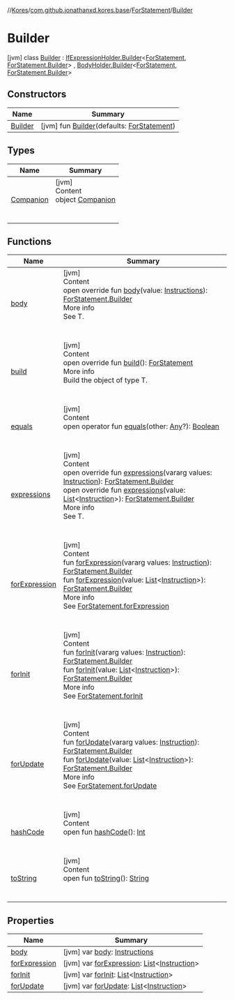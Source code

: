//[Kores](../../../index.md)/[com.github.jonathanxd.kores.base](../../index.md)/[ForStatement](../index.md)/[Builder](index.md)



# Builder  
 [jvm] class [Builder](index.md) : [IfExpressionHolder.Builder](../../-if-expression-holder/-builder/index.md)<[ForStatement](../index.md), [ForStatement.Builder](index.md)> , [BodyHolder.Builder](../../-body-holder/-builder/index.md)<[ForStatement](../index.md), [ForStatement.Builder](index.md)>    


## Constructors  
  
|  Name|  Summary| 
|---|---|
| <a name="com.github.jonathanxd.kores.base/ForStatement.Builder/Builder/#com.github.jonathanxd.kores.base.ForStatement/PointingToDeclaration/"></a>[Builder](-builder.md)| <a name="com.github.jonathanxd.kores.base/ForStatement.Builder/Builder/#com.github.jonathanxd.kores.base.ForStatement/PointingToDeclaration/"></a> [jvm] fun [Builder](-builder.md)(defaults: [ForStatement](../index.md))   <br>


## Types  
  
|  Name|  Summary| 
|---|---|
| <a name="com.github.jonathanxd.kores.base/ForStatement.Builder.Companion///PointingToDeclaration/"></a>[Companion](-companion/index.md)| <a name="com.github.jonathanxd.kores.base/ForStatement.Builder.Companion///PointingToDeclaration/"></a>[jvm]  <br>Content  <br>object [Companion](-companion/index.md)  <br><br><br>


## Functions  
  
|  Name|  Summary| 
|---|---|
| <a name="com.github.jonathanxd.kores.base/ForStatement.Builder/body/#com.github.jonathanxd.kores.Instructions/PointingToDeclaration/"></a>[body](body.md)| <a name="com.github.jonathanxd.kores.base/ForStatement.Builder/body/#com.github.jonathanxd.kores.Instructions/PointingToDeclaration/"></a>[jvm]  <br>Content  <br>open override fun [body](body.md)(value: [Instructions](../../../com.github.jonathanxd.kores/-instructions/index.md)): [ForStatement.Builder](index.md)  <br>More info  <br>See T.  <br><br><br>
| <a name="com.github.jonathanxd.kores.base/ForStatement.Builder/build/#/PointingToDeclaration/"></a>[build](build.md)| <a name="com.github.jonathanxd.kores.base/ForStatement.Builder/build/#/PointingToDeclaration/"></a>[jvm]  <br>Content  <br>open override fun [build](build.md)(): [ForStatement](../index.md)  <br>More info  <br>Build the object of type T.  <br><br><br>
| <a name="kotlin/Any/equals/#kotlin.Any?/PointingToDeclaration/"></a>[equals](../../../com.github.jonathanxd.kores.util/-simple-resolver/index.md#%5Bkotlin%2FAny%2Fequals%2F%23kotlin.Any%3F%2FPointingToDeclaration%2F%5D%2FFunctions%2F-427383591)| <a name="kotlin/Any/equals/#kotlin.Any?/PointingToDeclaration/"></a>[jvm]  <br>Content  <br>open operator fun [equals](../../../com.github.jonathanxd.kores.util/-simple-resolver/index.md#%5Bkotlin%2FAny%2Fequals%2F%23kotlin.Any%3F%2FPointingToDeclaration%2F%5D%2FFunctions%2F-427383591)(other: [Any](https://kotlinlang.org/api/latest/jvm/stdlib/kotlin/-any/index.html)?): [Boolean](https://kotlinlang.org/api/latest/jvm/stdlib/kotlin/-boolean/index.html)  <br><br><br>
| <a name="com.github.jonathanxd.kores.base/ForStatement.Builder/expressions/#kotlin.Array[com.github.jonathanxd.kores.Instruction]/PointingToDeclaration/"></a>[expressions](expressions.md)| <a name="com.github.jonathanxd.kores.base/ForStatement.Builder/expressions/#kotlin.Array[com.github.jonathanxd.kores.Instruction]/PointingToDeclaration/"></a>[jvm]  <br>Content  <br>open override fun [expressions](expressions.md)(vararg values: [Instruction](../../../com.github.jonathanxd.kores/-instruction/index.md)): [ForStatement.Builder](index.md)  <br>open override fun [expressions](expressions.md)(value: [List](https://kotlinlang.org/api/latest/jvm/stdlib/kotlin.collections/-list/index.html)<[Instruction](../../../com.github.jonathanxd.kores/-instruction/index.md)>): [ForStatement.Builder](index.md)  <br>More info  <br>See T.  <br><br><br>
| <a name="com.github.jonathanxd.kores.base/ForStatement.Builder/forExpression/#kotlin.Array[com.github.jonathanxd.kores.Instruction]/PointingToDeclaration/"></a>[forExpression](for-expression.md)| <a name="com.github.jonathanxd.kores.base/ForStatement.Builder/forExpression/#kotlin.Array[com.github.jonathanxd.kores.Instruction]/PointingToDeclaration/"></a>[jvm]  <br>Content  <br>fun [forExpression](for-expression.md)(vararg values: [Instruction](../../../com.github.jonathanxd.kores/-instruction/index.md)): [ForStatement.Builder](index.md)  <br>fun [forExpression](for-expression.md)(value: [List](https://kotlinlang.org/api/latest/jvm/stdlib/kotlin.collections/-list/index.html)<[Instruction](../../../com.github.jonathanxd.kores/-instruction/index.md)>): [ForStatement.Builder](index.md)  <br>More info  <br>See [ForStatement.forExpression](../for-expression.md)  <br><br><br>
| <a name="com.github.jonathanxd.kores.base/ForStatement.Builder/forInit/#kotlin.Array[com.github.jonathanxd.kores.Instruction]/PointingToDeclaration/"></a>[forInit](for-init.md)| <a name="com.github.jonathanxd.kores.base/ForStatement.Builder/forInit/#kotlin.Array[com.github.jonathanxd.kores.Instruction]/PointingToDeclaration/"></a>[jvm]  <br>Content  <br>fun [forInit](for-init.md)(vararg values: [Instruction](../../../com.github.jonathanxd.kores/-instruction/index.md)): [ForStatement.Builder](index.md)  <br>fun [forInit](for-init.md)(value: [List](https://kotlinlang.org/api/latest/jvm/stdlib/kotlin.collections/-list/index.html)<[Instruction](../../../com.github.jonathanxd.kores/-instruction/index.md)>): [ForStatement.Builder](index.md)  <br>More info  <br>See [ForStatement.forInit](../for-init.md)  <br><br><br>
| <a name="com.github.jonathanxd.kores.base/ForStatement.Builder/forUpdate/#kotlin.Array[com.github.jonathanxd.kores.Instruction]/PointingToDeclaration/"></a>[forUpdate](for-update.md)| <a name="com.github.jonathanxd.kores.base/ForStatement.Builder/forUpdate/#kotlin.Array[com.github.jonathanxd.kores.Instruction]/PointingToDeclaration/"></a>[jvm]  <br>Content  <br>fun [forUpdate](for-update.md)(vararg values: [Instruction](../../../com.github.jonathanxd.kores/-instruction/index.md)): [ForStatement.Builder](index.md)  <br>fun [forUpdate](for-update.md)(value: [List](https://kotlinlang.org/api/latest/jvm/stdlib/kotlin.collections/-list/index.html)<[Instruction](../../../com.github.jonathanxd.kores/-instruction/index.md)>): [ForStatement.Builder](index.md)  <br>More info  <br>See [ForStatement.forUpdate](../for-update.md)  <br><br><br>
| <a name="kotlin/Any/hashCode/#/PointingToDeclaration/"></a>[hashCode](../../../com.github.jonathanxd.kores.util/-simple-resolver/index.md#%5Bkotlin%2FAny%2FhashCode%2F%23%2FPointingToDeclaration%2F%5D%2FFunctions%2F-427383591)| <a name="kotlin/Any/hashCode/#/PointingToDeclaration/"></a>[jvm]  <br>Content  <br>open fun [hashCode](../../../com.github.jonathanxd.kores.util/-simple-resolver/index.md#%5Bkotlin%2FAny%2FhashCode%2F%23%2FPointingToDeclaration%2F%5D%2FFunctions%2F-427383591)(): [Int](https://kotlinlang.org/api/latest/jvm/stdlib/kotlin/-int/index.html)  <br><br><br>
| <a name="kotlin/Any/toString/#/PointingToDeclaration/"></a>[toString](../../../com.github.jonathanxd.kores.util/-simple-resolver/index.md#%5Bkotlin%2FAny%2FtoString%2F%23%2FPointingToDeclaration%2F%5D%2FFunctions%2F-427383591)| <a name="kotlin/Any/toString/#/PointingToDeclaration/"></a>[jvm]  <br>Content  <br>open fun [toString](../../../com.github.jonathanxd.kores.util/-simple-resolver/index.md#%5Bkotlin%2FAny%2FtoString%2F%23%2FPointingToDeclaration%2F%5D%2FFunctions%2F-427383591)(): [String](https://kotlinlang.org/api/latest/jvm/stdlib/kotlin/-string/index.html)  <br><br><br>


## Properties  
  
|  Name|  Summary| 
|---|---|
| <a name="com.github.jonathanxd.kores.base/ForStatement.Builder/body/#/PointingToDeclaration/"></a>[body](body.md)| <a name="com.github.jonathanxd.kores.base/ForStatement.Builder/body/#/PointingToDeclaration/"></a> [jvm] var [body](body.md): [Instructions](../../../com.github.jonathanxd.kores/-instructions/index.md)   <br>
| <a name="com.github.jonathanxd.kores.base/ForStatement.Builder/forExpression/#/PointingToDeclaration/"></a>[forExpression](for-expression.md)| <a name="com.github.jonathanxd.kores.base/ForStatement.Builder/forExpression/#/PointingToDeclaration/"></a> [jvm] var [forExpression](for-expression.md): [List](https://kotlinlang.org/api/latest/jvm/stdlib/kotlin.collections/-list/index.html)<[Instruction](../../../com.github.jonathanxd.kores/-instruction/index.md)>   <br>
| <a name="com.github.jonathanxd.kores.base/ForStatement.Builder/forInit/#/PointingToDeclaration/"></a>[forInit](for-init.md)| <a name="com.github.jonathanxd.kores.base/ForStatement.Builder/forInit/#/PointingToDeclaration/"></a> [jvm] var [forInit](for-init.md): [List](https://kotlinlang.org/api/latest/jvm/stdlib/kotlin.collections/-list/index.html)<[Instruction](../../../com.github.jonathanxd.kores/-instruction/index.md)>   <br>
| <a name="com.github.jonathanxd.kores.base/ForStatement.Builder/forUpdate/#/PointingToDeclaration/"></a>[forUpdate](for-update.md)| <a name="com.github.jonathanxd.kores.base/ForStatement.Builder/forUpdate/#/PointingToDeclaration/"></a> [jvm] var [forUpdate](for-update.md): [List](https://kotlinlang.org/api/latest/jvm/stdlib/kotlin.collections/-list/index.html)<[Instruction](../../../com.github.jonathanxd.kores/-instruction/index.md)>   <br>

